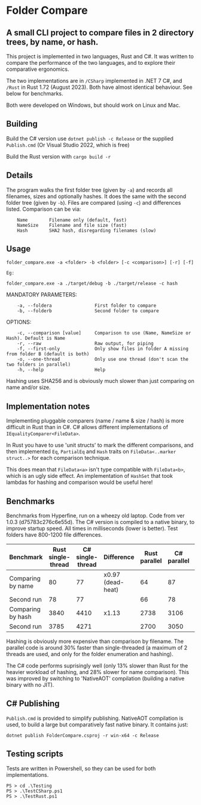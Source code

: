 # Folder Compare

## A small CLI project to compare files in 2 directory trees, by name, or hash.

This project is implemented in two languages, Rust and C#. It was written to compare the performance of the two languages, and to explore their comparative ergonomics.

The two implementations are in `/CSharp` implemented in .NET 7 C#, and `/Rust` in Rust 1.72 (August 2023). Both have almost identical behaviour. See below for benchmarks.

Both were developed on Windows, but should work on Linux and Mac.

## Building

Build the C# version use `dotnet publish -c Release` or the supplied `Publish.cmd` (Or Visual Studio 2022, which is free)

Build the Rust version with `cargo build -r`

## Details
The program walks the first folder tree (given by `-a`) and records all filenames, sizes and optionally hashes. It does the same with the second folder tree (given by `-b`). Files are compared (using `-c`) and differences listed. Comparison can be via:

```
    Name        Filename only (default, fast)
    NameSize    Filename and file size (fast)
    Hash        SHA2 hash, disregarding filenames (slow)
```

## Usage

```
folder_compare.exe -a <folder> -b <folder> [-c <comparison>] [-r] [-f]

Eg:

folder_compare.exe -a ./target/debug -b ./target/release -c hash
```

MANDATORY PARAMETERS:
```
    -a, --foldera                First folder to compare
    -b, --folderb                Second folder to compare
```

OPTIONS:
```
    -c, --comparison [value]     Comparison to use (Name, NameSize or Hash). Default is Name
    -r, --raw                    Raw output, for piping
    -f, --first-only             Only show files in folder A missing from folder B (default is both)
    -o, --one-thread             Only use one thread (don't scan the two folders in parallel)
    -h, --help                   Help
```

Hashing uses SHA256 and is obviously much slower than just comparing on name and/or size.

## Implementation notes

Implementing pluggable comparers (name / name & size / hash) is more difficult in Rust than in C#. C# allows different implementations of `IEqualityComparer<FileData>`.

In Rust you have to use 'unit structs' to mark the different comparisons, and then implemented `Eq`, `PartialEq` and `Hash` traits on `FileData<..marker struct..>` for each comparison technique.

This does mean that `FileData<a>` isn't type compatible with `FileData<b>`, which is an ugly side effect. An implementation of `HashSet` that took lambdas for hashing and comparison would be useful here!

## Benchmarks

Benchmarks from Hyperfine, run on a wheezy old laptop. Code from ver 1.0.3 (d75783c276c6e55d). The C# version is compiled to a native binary, to improve startup speed. All times in milliseconds (lower is better). Test folders have 800-1200 file differences.

| Benchmark      | Rust single-thread   | C# single-thread  | Difference  | Rust parallel | C# parallel | Difference |
| ----------- | -----------   | -----------  | ----------- | -----------     | ----------- | --------- |          
| Comparing by name | 80 | 77 |	x0.97 (dead-heat)	                    |	    64	|    87   |	x1.28 |
| Second run		| 78 | 77 |		                                    |	    66	|    78   | |
| Comparing by hash | 3840 | 4410 |	x1.13                               |      2738 |   3106  |	x1.13 |
| Second run	    | 3785 | 4271 |                                     |		2700 |   3050  | |

Hashing is obviously more expensive than comparison by filename. The parallel code is around 30% faster than single-threaded (a maximum of 2 threads are used, and only for the folder enumeration and hashing).

The C# code performs suprisingly well (only 13% slower than Rust for the heavier workload of hashing, and 28% slower for name comparison). This was improved by switching to 'NativeAOT' compilation (building a native binary with no JIT).

## C# Publishing

`Publish.cmd` is provided to simplify publishing. NativeAOT compilation is used, to build a large but comparatively fast native binary. It contains just:

```
dotnet publish FolderCompare.csproj -r win-x64 -c Release
```

## Testing scripts

Tests are written in Powershell, so they can be used for both implementations.

```
PS > cd .\Testing
PS > .\TestCSharp.ps1
PS > .\TestRust.ps1
```
